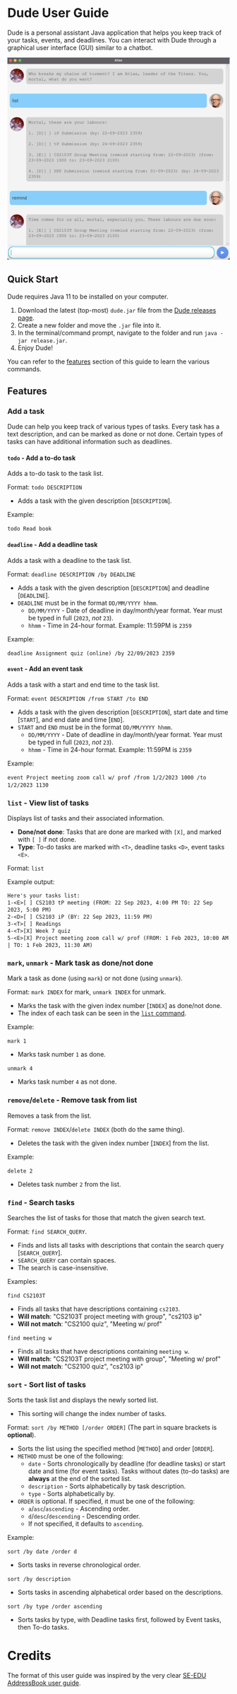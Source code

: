 # Dude User Guide

Dude is a personal assistant Java application that helps you keep track of your tasks, events, and deadlines.
You can interact with Dude through a graphical user interface (GUI) similar to a chatbot.

![Screenshot of Dude UI](./Ui.png)

## Quick Start

Dude requires Java 11 to be installed on your computer.

1. Download the latest (top-most) `dude.jar` file from the [Dude releases page](https://github.com/xenosf/ip/releases).
2. Create a new folder and move the `.jar` file into it.
3. In the terminal/command prompt, navigate to the folder and run `java -jar release.jar`.
4. Enjoy Dude!

You can refer to the [features](#features) section of this guide to learn the various commands.

## Features

### Add a task

Dude can help you keep track of various types of tasks.
Every task has a text description, and can be marked as done or not done.
Certain types of tasks can have additional information such as deadlines.

#### `todo` - Add a to-do task

Adds a to-do task to the task list.

Format: `todo DESCRIPTION`

* Adds a task with the given description [`DESCRIPTION`].

Example:

`todo Read book`

#### `deadline` - Add a deadline task

Adds a task with a deadline to the task list.

Format: `deadline DESCRIPTION /by DEADLINE`

* Adds a task with the given description [`DESCRIPTION`] and deadline [`DEADLINE`].
* `DEADLINE` must be in the format `DD/MM/YYYY hhmm`.
    * `DD/MM/YYYY` - Date of deadline in day/month/year format. Year must be typed in full (`2023`, *not* `23`).
    * `hhmm` - Time in 24-hour format. Example: 11:59PM is `2359`

Example:

`deadline Assignment quiz (online) /by 22/09/2023 2359`

#### `event` - Add an event task

Adds a task with a start and end time to the task list.

Format: `event DESCRIPTION /from START /to END`

* Adds a task with the given description [`DESCRIPTION`], start date and time [`START`], and end date and time [`END`].
* `START` and `END` must be in the format `DD/MM/YYYY hhmm`.
    * `DD/MM/YYYY` - Date of deadline in day/month/year format. Year must be typed in full (`2023`, *not* `23`).
    * `hhmm` - Time in 24-hour format. Example: 11:59PM is `2359`

Example:

`event Project meeting zoom call w/ prof /from 1/2/2023 1000 /to 1/2/2023 1130`

### `list` - View list of tasks

Displays list of tasks and their associated information.

* **Done/not done**: Tasks that are done are marked with `[X]`, and marked with `[ ]` if not done.
* **Type**: To-do tasks are marked with `<T>`, deadline tasks `<D>`, event tasks `<E>`.

Format: `list`

Example output:

```
Here's your tasks list:
1-<E>[ ] CS2103 tP meeting (FROM: 22 Sep 2023, 4:00 PM TO: 22 Sep 2023, 5:00 PM)
2-<D>[ ] CS2103 iP (BY: 22 Sep 2023, 11:59 PM)
3-<T>[ ] Readings
4-<T>[X] Week 7 quiz
5-<E>[X] Project meeting zoom call w/ prof (FROM: 1 Feb 2023, 10:00 AM | TO: 1 Feb 2023, 11:30 AM)
```

### `mark`, `unmark` - Mark task as done/not done

Mark a task as done (using `mark`) or not done (using `unmark`).

Format: `mark INDEX` for mark, `unmark INDEX` for unmark.

* Marks the task with the given index number [`INDEX`] as done/not done.
* The index of each task can be seen in the [`list` command](#list---view-list-of-tasks).

Example:

`mark 1`

* Marks task number `1` as done.

`unmark 4`

* Marks task number `4` as not done.

### `remove`/`delete` - Remove task from list

Removes a task from the list.

Format: `remove INDEX`/`delete INDEX` (both do the same thing).

* Deletes the task with the given index number [`INDEX`] from the list.

Example:

`delete 2`

* Deletes task number `2` from the list.

### `find` - Search tasks

Searches the list of tasks for those that match the given search text.

Format: `find SEARCH_QUERY`.

* Finds and lists all tasks with descriptions that contain the search query [`SEARCH_QUERY`].
* `SEARCH_QUERY` can contain spaces.
* The search is case-insensitive.

Examples:

`find CS2103T`

* Finds all tasks that have descriptions containing `cs2103`.
* **Will match**: "CS2103T project meeting with group", "cs2103 ip"
* **Will not match**: "CS2100 quiz", "Meeting w/ prof"

`find meeting w`

* Finds all tasks that have descriptions containing `meeting w`.
* **Will match**: "CS2103T project meeting with group", "Meeting w/ prof"
* **Will not match**: "CS2100 quiz", "cs2103 ip"

### `sort` - Sort list of tasks

Sorts the task list and displays the newly sorted list.

* This sorting will change the index number of tasks.

Format: `sort /by METHOD [/order ORDER]` (The part in square brackets is **optional**).

* Sorts the list using the specified method [`METHOD`] and order [`ORDER`].
* `METHOD` must be one of the following:
    * `date` - Sorts chronologically by deadline (for deadline tasks) or start date and time (for event tasks).
      Tasks without dates (to-do tasks) are **always** at the end of the sorted list.
    * `description` - Sorts alphabetically by task description.
    * `type` - Sorts alphabetically by.
* `ORDER` is optional. If specified, it must be one of the following:
    * `a`/`asc`/`ascending` - Ascending order.
    * `d`/`desc`/`descending` - Descending order.
    * If not specified, it defaults to `ascending`.

Example:

`sort /by date /order d`

* Sorts tasks in reverse chronological order.

`sort /by description`

* Sorts tasks in ascending alphabetical order based on the descriptions.

`sort /by type /order ascending`

* Sorts tasks by type, with Deadline tasks first, followed by Event tasks, then To-do tasks.

# Credits

The format of this user guide was inspired by the very clear
[SE-EDU AddressBook user guide](https://se-education.org/addressbook-level3/UserGuide.html).
